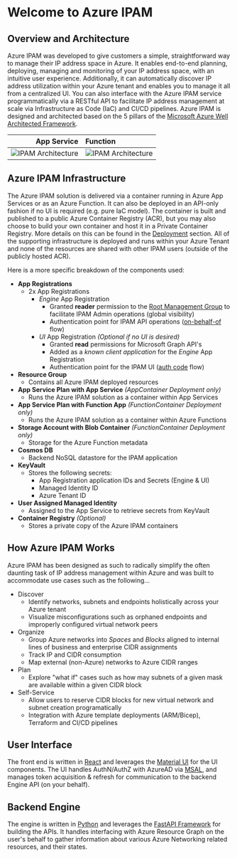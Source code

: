 # Welcome to Azure IPAM

<!-- 
Guidelines on README format: https://review.docs.microsoft.com/help/onboard/admin/samples/concepts/readme-template?branch=master

Guidance on onboarding samples to docs.microsoft.com/samples: https://review.docs.microsoft.com/help/onboard/admin/samples/process/onboarding?branch=master

Taxonomies for products and languages: https://review.docs.microsoft.com/new-hope/information-architecture/metadata/taxonomies?branch=master
-->

## Overview and Architecture

Azure IPAM was developed to give customers a simple, straightforward way to manage their IP address space in Azure. It enables end-to-end planning, deploying, managing and monitoring of your IP address space, with an intuitive user experience. Additionally, it can automatically discover IP address utilization within your Azure tenant and enables you to manage it all from a centralized UI. You can also interface with the Azure IPAM service programmatically via a RESTful API to facilitate IP address management at scale via Infrastructure as Code (IaC) and CI/CD pipelines. Azure IPAM is designed and architected based on the 5 pillars of the [Microsoft Azure Well Architected Framework](https://docs.microsoft.com/azure/architecture/framework/).

| App Service                                                      | Function                                                                   |
|-----------------------------------------------------------------:|:---------------------------------------------------------------------------|
| ![IPAM Architecture](./images/ipam_architecture_full.png ':size=70%') | ![IPAM Architecture](./images/ipam_architecture_function.png ':size=70%') |

## Azure IPAM Infrastructure

The Azure IPAM solution is delivered via a container running in Azure App Services or as an Azure Function. It can also be deployed in an API-only fashion if no UI is required (e.g. pure IaC model). The container is built and published to a public Azure Container Registry (ACR), but you may also choose to build your own container and host it in a Private Container Registry. More details on this can be found in the [Deployment](./deployment/README.md) section. All of the supporting infrastructure is deployed and runs within your Azure Tenant and none of the resources are shared with other IPAM users (outside of the publicly hosted ACR).

Here is a more specific breakdown of the components used:

- **App Registrations**
  - 2x App Registrations
    - *Engine* App Registration
      - Granted **reader** permission to the [Root Management Group](https://learn.microsoft.com/azure/governance/management-groups/overview#root-management-group-for-each-directory) to facilitate IPAM Admin operations (global visibility)
      - Authentication point for IPAM API operations ([on-behalf-of](https://learn.microsoft.com/azure/active-directory/develop/v2-oauth2-on-behalf-of-flow) flow)
    - *UI* App Registration *(Optional if no UI is desired)*
      - Granted **read** permissions for Microsoft Graph API's
      - Added as a *known client application* for the *Engine* App Registration
      - Authentication point for the IPAM UI ([auth code](https://learn.microsoft.com/azure/active-directory/develop/v2-oauth2-auth-code-flow) flow)
- **Resource Group**
  - Contains all Azure IPAM deployed resources
- **App Service Plan with App Service** *(AppContainer Deployment only)*
  - Runs the Azure IPAM solution as a container within App Services
- **App Service Plan with Function App** *(FunctionContainer Deployment only)*
  - Runs the Azure IPAM solution as a container within Azure Functions
- **Storage Account with Blob Container** *(FunctionContainer Deployment only)*
  - Storage for the Azure Function metadata
- **Cosmos DB**
  - Backend NoSQL datastore for the IPAM application
- **KeyVault**
  - Stores the following secrets:
    - App Registration application IDs and Secrets (Engine & UI)
    - Managed Identity ID
    - Azure Tenant ID
- **User Assigned Managed Identity**
  - Assigned to the App Service to retrieve secrets from KeyVault
- **Container Registry** *(Optional)*
  - Stores a private copy of the Azure IPAM containers

## How Azure IPAM Works

Azure IPAM has been designed as such to radically simplify the often daunting task of IP address management within Azure and was built to accommodate use cases such as the following...

- Discover
  - Identify networks, subnets and endpoints holistically across your Azure tenant
  - Visualize misconfigurations such as orphaned endpoints and improperly configured virtual network peers
- Organize
  - Group Azure networks into *Spaces* and *Blocks* aligned to internal lines of business and enterprise CIDR assignments
  - Track IP and CIDR consumption
  - Map external (non-Azure) networks to Azure CIDR ranges
- Plan
  - Explore "what if" cases such as how may subnets of a given mask are available within a given CIDR block
- Self-Service
  - Allow users to reserve CIDR blocks for new virtual network and subnet creation programatically
  - Integration with Azure template deployments (ARM/Bicep), Terraform and CI/CD pipelines

## User Interface

The front end is written in [React](https://reactjs.org/) and leverages the [Material UI](https://mui.com/) for the UI components. The UI handles AuthN/AuthZ with AzureAD via [MSAL](https://learn.microsoft.com/azure/active-directory/develop/msal-overview), and manages token acquisition & refresh for communication to the backend Engine API (on your behalf).

## Backend Engine

The engine is written in [Python](https://www.python.org/) and leverages the [FastAPI Framework](https://fastapi.tiangolo.com/) for building the APIs. It handles interfacing with Azure Resource Graph on the user's behalf to gather information about various Azure Networking related resources, and their states.
